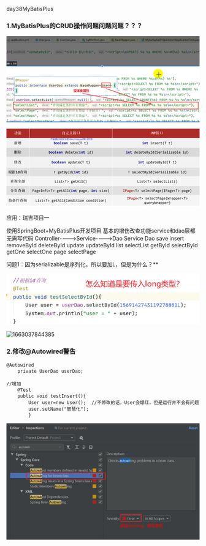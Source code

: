 day38MyBatisPlus

### 1.MyBatisPlus的CRUD操作问题问题问题？？？

![1663037906204](typora-user-images\1663037906204.png)



![1663037691585](typora-user-images\1663037691585.png)

应用：瑞吉项目一

使用SpringBoot+MyBatisPlus开发项目
		基本的增伤改查功能service和dao层都无需写代码
		Controller---->Service---->Dao
						Service   			Dao
						save				    insert
						removeById 	 deleteById
						update			   updateById
						list				 	  selectList
						getById			  selectById
						getOne			  selectOne
						page				  selectPage



问题1：因为serializable是序列化，所以要加L，但是为什么？**

![1663037717656](typora-user-images\1663037717656.png)

![1663037844385](C:\Users\Jasper\AppData\Roaming\Typora\typora-user-images\1663037844385.png)



### 2.修改@Autowired警告

```
@Autowired
    private UserDao userDao;

//增加
    @Test
    public void testInsert(){
        User user=new User();  //不修改的话，User会爆红，但是运行并不会有问题
        user.setName("智慧化");
        }
```

![1663047729824](typora-user-images\1663047729824.png)

